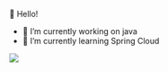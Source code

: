 👻 Hello!

- 🔭 I’m currently working on java 
- 🌱 I’m currently learning Spring Cloud 



<img align="left" src="https://github-readme-stats-one-bice.vercel.app/api?username=saozimian&show_icons=true&include_all_commits=true&count_private=true&role=OWNER,ORGANIZATION_MEMBER,COLLABORATOR" />

<!--
**saozimian/saozimian** is a ✨ _special_ ✨ repository because its `README.md` (this file) appears on your GitHub profile.

Here are some ideas to get you started:

- 🔭 I’m currently working on weaver
- 🌱 I’m currently learning ...
- 👯 I’m looking to collaborate on ...
- 🤔 I’m looking for help with ...
- 💬 Ask me about ...
- 📫 How to reach me: ...
- 😄 Pronouns: ...
- ⚡ Fun fact: ...
-->
